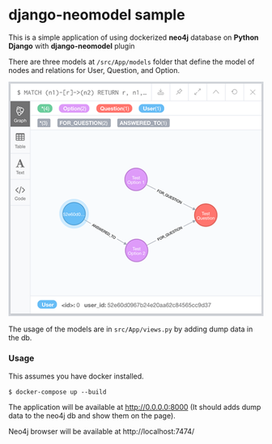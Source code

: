 django-neomodel sample
===========================

This is a simple application of using dockerized **neo4j** database on **Python Django** with **django-neomodel** plugin

There are three models at `/src/App/models` folder that define the model of nodes and relations for  User, Question, and Option.

![model](model.png)

The usage of the models are in `src/App/views.py` by adding dump data in the db.

### Usage

This assumes you have docker installed.

    $ docker-compose up --build

The application will be available at http://0.0.0.0:8000 (It should adds dump data to the neo4j db and show them on the page).

Neo4j browser will be available at http://localhost:7474/